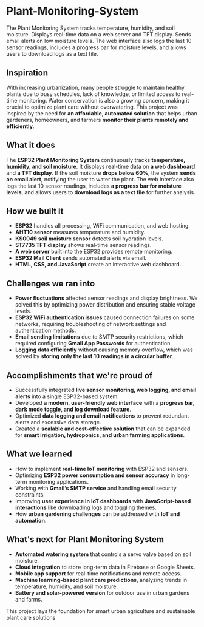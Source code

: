 # Plant-Monitoring-System
The Plant Monitoring System tracks temperature, humidity, and soil moisture. Displays real-time data on a web server and TFT display. Sends email alerts on low moisture levels. The web interface also logs the last 10 sensor readings, includes a progress bar for moisture levels, and allows users to download logs as a text file.

## **Inspiration**  
With increasing urbanization, many people struggle to maintain healthy plants due to busy schedules, lack of knowledge, or limited access to real-time monitoring. Water conservation is also a growing concern, making it crucial to optimize plant care without overwatering. This project was inspired by the need for **an affordable, automated solution** that helps urban gardeners, homeowners, and farmers **monitor their plants remotely and efficiently**.  

## **What it does**  
The **ESP32 Plant Monitoring System** continuously tracks **temperature, humidity, and soil moisture**. It displays real-time data on **a web dashboard** and **a TFT display**. If the soil moisture **drops below 60%**, the system **sends an email alert**, notifying the user to water the plant. The web interface also logs the last 10 sensor readings, includes **a progress bar for moisture levels**, and allows users to **download logs as a text file** for further analysis.  

## **How we built it**  
- **ESP32** handles all processing, WiFi communication, and web hosting.  
- **AHT10 sensor** measures temperature and humidity.  
- **KS0049 soil moisture sensor** detects soil hydration levels.  
- **ST7735 TFT display** shows real-time sensor readings.  
- **A web server** built into the ESP32 provides remote monitoring.  
- **ESP32 Mail Client** sends automated alerts via email.  
- **HTML, CSS, and JavaScript** create an interactive web dashboard.  

## **Challenges we ran into**  
- **Power fluctuations** affected sensor readings and display brightness. We solved this by optimizing power distribution and ensuring stable voltage levels.  
- **ESP32 WiFi authentication issues** caused connection failures on some networks, requiring troubleshooting of network settings and authentication methods.  
- **Email sending limitations** due to SMTP security restrictions, which required configuring **Gmail App Passwords** for authentication.  
- **Logging data efficiently** without causing memory overflow, which was solved by **storing only the last 10 readings in a circular buffer**.  

## **Accomplishments that we're proud of**  
- Successfully integrated **live sensor monitoring, web logging, and email alerts** into a single ESP32-based system.  
- Developed **a modern, user-friendly web interface** with a **progress bar, dark mode toggle, and log download feature**.  
- Optimized **data logging and email notifications** to prevent redundant alerts and excessive data storage.  
- Created a **scalable and cost-effective solution** that can be expanded for **smart irrigation, hydroponics, and urban farming applications**.  

## **What we learned**  
- How to implement **real-time IoT monitoring** with ESP32 and sensors.  
- Optimizing **ESP32 power consumption and sensor accuracy** in long-term monitoring applications.  
- Working with **Gmail’s SMTP service** and handling email security constraints.  
- Improving **user experience in IoT dashboards** with **JavaScript-based interactions** like downloading logs and toggling themes.  
- How **urban gardening challenges** can be addressed with **IoT and automation**.  

## **What's next for Plant Monitoring System**  
- **Automated watering system** that controls a servo valve based on soil moisture.  
- **Cloud integration** to store long-term data in Firebase or Google Sheets.  
- **Mobile app support** for real-time notifications and remote access.  
- **Machine learning-based plant care predictions**, analyzing trends in temperature, humidity, and soil moisture.  
- **Battery and solar-powered version** for outdoor use in urban gardens and farms.  

This project lays the foundation for smart urban agriculture and sustainable plant care solutions

